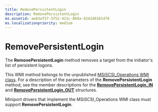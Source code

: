 ```yaml
---
title: RemovePersistentLogin
description: RemovePersistentLogin
ms.assetid: ae83af57-3f52-421c-869a-9242d9101476
ms.localizationpriority: medium
---
```


# RemovePersistentLogin


The **RemovePersistentLogin** method removes a target from the initiator's list of persistent logons.

This WMI method belongs to the unpublished [MSiSCSI\_Operations WMI class](msiscsi-operations-wmi-class.md). For a description of the parameters of the **RemovePersistentLogin** method, see the member descriptions for the [**RemovePersistentLogin\_IN**](https://msdn.microsoft.com/library/windows/hardware/ff564003) and [**RemovePersistentLogin\_OUT**](https://msdn.microsoft.com/library/windows/hardware/ff564008) structures.

Miniport drivers that implement the MSiSCSI\_Operations WMI class must support **RemovePersistentLogin**.

 

 





